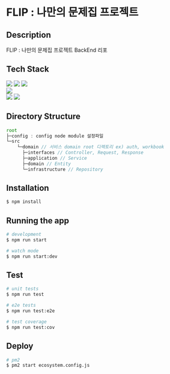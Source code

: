 # FLIP : 나만의 문제집 프로젝트

## Description

FLIP : 나만의 문제집 프로젝트 BackEnd 리포

## Tech Stack

<img src="https://img.shields.io/badge/TypeScript-3178C6?style=for-the-badge&logo=TypeScript&logoColor=white">
<img src="https://img.shields.io/badge/NestJS-E0234E?style=for-the-badge&logo=NestJS&logoColor=white"> 
<img src="https://img.shields.io/badge/TypeORM-3178C6?style=for-the-badge&logo=TypeScript&logoColor=white">

<br>

<img src="https://img.shields.io/badge/Jest-C21325?style=for-the-badge&logo=Jest&logoColor=white"> 

<br>
<img src="https://img.shields.io/badge/Amazon AWS-232F3E?style=for-the-badge&logo=Amazon AWS&logoColor=white">
<img src="https://img.shields.io/badge/pm2-2B037A?style=for-the-badge&logo=PM2&logoColor=white">



## Directory Structure

``` js
root
├─config : config node module 설정파일
└─src 
    └─domain // 서비스 domain root 디렉토리 ex) auth, workbook
      ├─interfaces // Controller, Request, Response
      ├─application // Service
      ├─domain // Entity
      └─infrastructure // Repository
```

## Installation

```bash
$ npm install
```

## Running the app

```bash
# development
$ npm run start

# watch mode
$ npm run start:dev
```

## Test

```bash
# unit tests
$ npm run test

# e2e tests
$ npm run test:e2e

# test coverage
$ npm run test:cov
```

## Deploy

```bash
# pm2
$ pm2 start ecosystem.config.js
```
